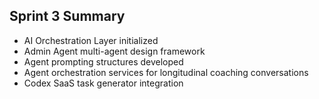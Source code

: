## Sprint 3 Summary
- AI Orchestration Layer initialized
- Admin Agent multi-agent design framework
- Agent prompting structures developed
- Agent orchestration services for longitudinal coaching conversations
- Codex SaaS task generator integration
